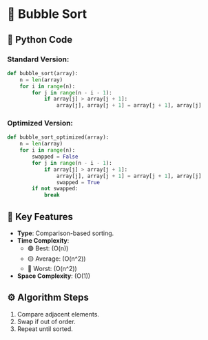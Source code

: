 # 🫧 Bubble Sort

## 🐍 Python Code
### Standard Version:
```python
def bubble_sort(array):
    n = len(array)
    for i in range(n):
        for j in range(n - i - 1):
            if array[j] > array[j + 1]:
                array[j], array[j + 1] = array[j + 1], array[j]
```

### Optimized Version:
```python
def bubble_sort_optimized(array):
    n = len(array)
    for i in range(n):
        swapped = False
        for j in range(n - i - 1):
            if array[j] > array[j + 1]:
                array[j], array[j + 1] = array[j + 1], array[j]
                swapped = True
        if not swapped:
            break
```

## 🔑 Key Features
- **Type**: Comparison-based sorting.
- **Time Complexity**:
  - 🟢 Best: \(O(n)\)
  - 🟡 Average: \(O(n^2)\)
  - 🔴 Worst: \(O(n^2)\)
- **Space Complexity**: \(O(1)\)

## ⚙️ Algorithm Steps
1. Compare adjacent elements.
2. Swap if out of order.
3. Repeat until sorted.
